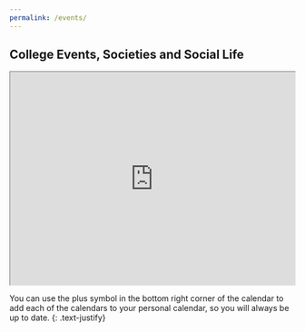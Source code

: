 ```yaml
---
permalink: /events/
---
```


## College Events, Societies and Social Life

<style>
.myIframe {position: relative; padding-bottom: 75%; height: 0; overflow: hidden;}
.myIframe iframe {position: absolute; top:0; left: 0; width: 100%; height: 100%;}
</style>

<div class="myIframe">

<iframe src="https://calendar.google.com/calendar/embed?height=600&wkst=1&bgcolor=%23ffffff&ctz=Europe%2FLondon&src=Z2x0YjFiNGc5aGFiaG5ldm82bmdpb2JtdWdAZ3JvdXAuY2FsZW5kYXIuZ29vZ2xlLmNvbQ&src=NWEzYWQ2ODZlNWY0NDcwMGY4MTBhMGQ0ZTk3ZGUxNDVjNzQxYWYyMGRiYzY1YjUzNzk3YjliYTQzNTVjNWViMkBncm91cC5jYWxlbmRhci5nb29nbGUuY29t&src=ZGUxNGU3YWY4OWI2MzM4MGZiMWI1OWE5ZDU2NDk0MWI3Y2NjNzZlOGViNGQ2ZDkwOWViNDhlY2U4MmU0YmRjYkBncm91cC5jYWxlbmRhci5nb29nbGUuY29t&src=OHZpYW1tbWVuOHFiOTZ1aDd0cjkwYWl1MTRAZ3JvdXAuY2FsZW5kYXIuZ29vZ2xlLmNvbQ&color=%233F51B5&color=%23AD1457&color=%23616161&color=%23D50000" style="border:solid 1px #777" width="800" height="600" frameborder="0" scrolling="no"></iframe>

</div>

You can use the plus symbol in the bottom right corner of the calendar to add each of the calendars to your personal
calendar, so you will always be up to date.
{: .text-justify}
